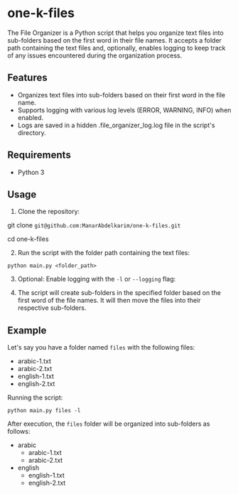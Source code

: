 # one-k-files

The File Organizer is a Python script that helps you organize text files into sub-folders based on the first word in their file names. It accepts a folder path containing the text files and, optionally, enables logging to keep track of any issues encountered during the organization process.

## Features

- Organizes text files into sub-folders based on their first word in the file name.
- Supports logging with various log levels (ERROR, WARNING, INFO) when enabled.
- Logs are saved in a hidden .file_organizer_log.log file in the script's directory.

## Requirements

- Python 3

## Usage

1. Clone the repository:

git clone ```git@github.com:ManarAbdelkarim/one-k-files.git```

cd one-k-files

2. Run the script with the folder path containing the text files:

```python main.py <folder_path>```

3. Optional: Enable logging with the `-l` or `--logging` flag:

4. The script will create sub-folders in the specified folder based on the first word of the file names. It will then move the files into their respective sub-folders.

## Example

Let's say you have a folder named `files` with the following files:

- arabic-1.txt
- arabic-2.txt
- english-1.txt
- english-2.txt

Running the script:

```python main.py files -l```

After execution, the `files` folder will be organized into sub-folders as follows:

- arabic
  - arabic-1.txt
  - arabic-2.txt
- english
  - english-1.txt
  - english-2.txt
